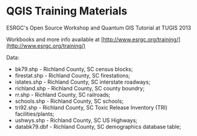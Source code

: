 QGIS Training Materials
============


ESRGC's Open Source Workshop and Quantum GIS Tutorial at TUGIS 2013

Workbooks and more info available at [http://www.esrgc.org/training/](http://www.esrgc.org/training/)

Data:
* bk79.shp - Richland County, SC census blocks; 
* firestat.shp - Richland County, SC firestations; 
* istates.shp - Richland County, SC interstate roadways; 
* richland.shp - Richland County, SC county boundry; 
* rr.shp - Richland County, SC railroads; 
* schools.shp - Richland County, SC schools; 
* tri92.shp - Richland County, SC Toxic Release Inventory (TRI) facilities/plants; 
* ushwys.shp - Richland County, SC US Highways; 
* databk79.dbf - Richland County, SC demographics database table;
